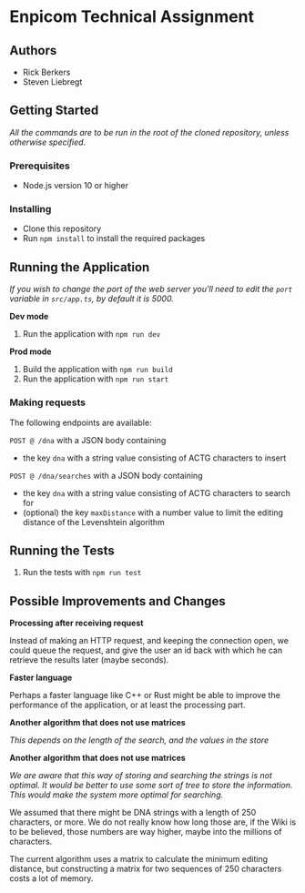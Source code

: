# Enpicom Technical Assignment

## Authors
- Rick Berkers
- Steven Liebregt

## Getting Started

*All the commands are to be run in the root of the cloned repository, unless otherwise specified.*

### Prerequisites

- Node.js version 10 or higher

### Installing

- Clone this repository
- Run `npm install` to install the required packages

## Running the Application

*If you wish to change the port of the web server you'll need to edit the `port` variable in `src/app.ts`, by default it is 5000.*

**Dev mode**

1. Run the application with `npm run dev`

**Prod mode**

1. Build the application with `npm run build`
2. Run the application with `npm run start`

### Making requests

The following endpoints are available:

`POST @ /dna` with a JSON body containing 
- the key `dna` with a string value consisting of ACTG characters to insert

`POST @ /dna/searches` with a JSON body containing 
- the key `dna` with a string value consisting of ACTG characters to search for
- (optional) the key `maxDistance` with a number value to limit the editing distance of the Levenshtein algorithm

## Running the Tests

1. Run the tests with `npm run test`

## Possible Improvements and Changes

**Processing after receiving request**

Instead of making an HTTP request, and keeping the connection open, we could queue the request, and give the user an id 
back with which he can retrieve the results later (maybe seconds).

**Faster language**

Perhaps a faster language like C++ or Rust might be able to improve the performance of the application, or at least the 
processing part.

**Another algorithm that does not use matrices**

*This depends on the length of the search, and the values in the store*

**Another algorithm that does not use matrices**

*We are aware that this way of storing and searching the strings is not optimal. It would be better to use some sort of tree to store the information. This would make the system more optimal for searching.*

We assumed that there might be DNA strings with a length of 250 characters, or more. We do not really know how long those 
are, if the Wiki is to be believed, those numbers are way higher, maybe into the millions of characters.

The current algorithm uses a matrix to calculate the minimum editing distance, but constructing a matrix for two 
sequences of 250 characters costs a lot of memory.
